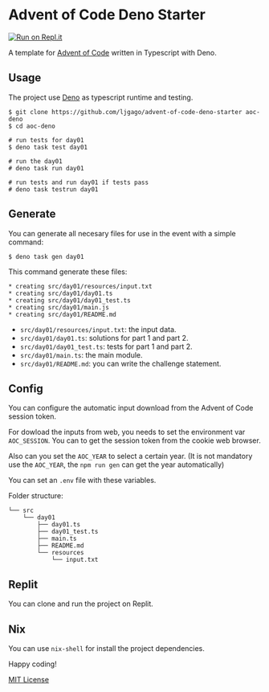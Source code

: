 # Advent of Code Deno Starter

[![Run on Repl.it](https://repl.it/badge/github/ljgago/advent-of-code-deno-starter)](https://repl.it/github/ljgago/advent-of-code-deno-starter)

A template for [Advent of Code](https://adventofcode.com) written in Typescript
with Deno.

## Usage

The project use [Deno](https://deno.land/) as typescript runtime and testing.

    $ git clone https://github.com/ljgago/advent-of-code-deno-starter aoc-deno
    $ cd aoc-deno

    # run tests for day01
    $ deno task test day01

    # run the day01
    # deno task run day01

    # run tests and run day01 if tests pass
    # deno task testrun day01

## Generate

You can generate all necesary files for use in the event with a simple
command:

    $ deno task gen day01

This command generate these files:

    * creating src/day01/resources/input.txt
    * creating src/day01/day01.ts
    * creating src/day01/day01_test.ts
    * creating src/day01/main.js
    * creating src/day01/README.md

- `src/day01/resources/input.txt`: the input data.
- `src/day01/day01.ts`: solutions for part 1 and part 2.
- `src/day01/day01_test.ts`: tests for part 1 and part 2.
- `src/day01/main.ts`: the main module.
- `src/day01/README.md`: you can write the challenge statement.

## Config

You can configure the automatic input download from the Advent of Code session
token.

For dowload the inputs from web, you needs to set the environment var
`AOC_SESSION`. You can to get the session token from the cookie web browser.

Also can you set the `AOC_YEAR` to select a certain year.
(It is not mandatory use the `AOC_YEAR`, the `npm run gen` can get the year
automatically)

You can set an `.env` file with these variables.

Folder structure:

    └── src
        └── day01
            ├── day01.ts
            ├── day01_test.ts
            ├── main.ts
            ├── README.md
            └── resources
                └── input.txt

## Replit

You can clone and run the project on Replit.

## Nix

You can use `nix-shell` for install the project dependencies.

Happy coding!

[MIT License](LICENSE)

